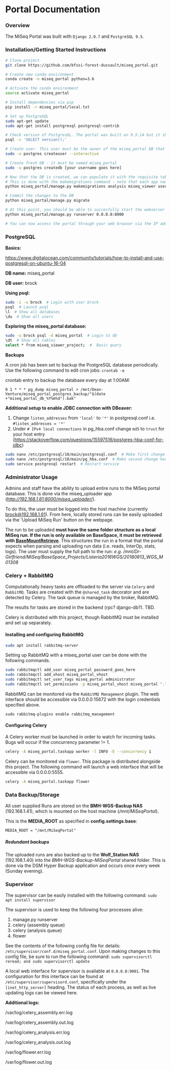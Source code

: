 # Portal Documentation

### Overview
The MiSeq Portal was built with `Django 2.0.7` and `PostgreSQL 9.5`. 

### Installation/Getting Started Instructions
```bash
# Clone project
git clone https://github.com/bfssi-forest-dussault/miseq_portal.git

# Create new conda environment
conda create -n miseq_portal python=3.6

# Activate the conda environment
source activate miseq_portal

# Install dependencies via pip
pip install -r miseq_portal/local.txt

# Set up PostgreSQL
sudo apt-get update
sudo apt-get install postgresql postgresql-contrib

# Check version of PostgresQL. The portal was built on 9.5.14 but it should also work with newer versions
psql -c 'SELECT version();'

# Create user. This user must be the owner of the miseq_portal DB that we'll create in the next command
sudo -u postgres createuser --interactive

# Create fresh DB - it must be named miseq_portal
sudo -u postgres createdb [your username goes here]

# Now that the DB is created, we can populate it with the requisite tables
# This is done with the makemigrations command - note that each app name must be provided 
python miseq_portal/manage.py makemigrations analysis miseq_viewer users core

# Commit the changes to the DB
python miseq_portal/manage.py migrate

# At this point, you should be able to succesfully start the webserver
python miseq_portal/manage.py runserver 0.0.0.0:8000

# You can now access the portal through your web browser via the IP address of the host machine
```

### PostgreSQL
**Basics:**

https://www.digitalocean.com/community/tutorials/how-to-install-and-use-postgresql-on-ubuntu-16-04

**DB name:** miseq_portal

**DB user:** brock

**Using psql:**
```bash
sudo -i -u brock  # Login with user brock
psql  # Launch psql
\l  # Show all databases
\du  # Show all users
```

**Exploring the miseq_portal database:**
```bash
sudo -u brock psql -d miseq_portal  # Login to db
\dt  # Show all tables
select * from miseq_viewer_project;  #  Basic query
```

**Backups**

A cron job has been set to backup the PostgreSQL database periodically.
Use the following command to edit cron jobs:
```crontab -e```

crontab entry to backup the database every day at 1:00AM:
```
0 1 * * * pg_dump miseq_portal > /mnt/Dean-Venture/miseq_portal_postgres_backup/"$(date +"miseq_portal_db_%Y%m%d").bak"
```


**Additional setup to enable JDBC connection with DBeaver:**

1. Change `listen_addresses` from `'local'` to `'*'` in postgresql.conf i.e. `#listen_addresses = '*'  `
2. Under `# IPv4 local connections` in pg_hba.conf change `md5` to `trust` for your host entry (https://stackoverflow.com/questions/15597516/postgres-hba-conf-for-jdbc)
```bash
sudo nano /etc/postgresql/10/main/postgresql.conf  # Make first change here
sudo nano /etc/postgresql/10/main/pg_hba.conf  # Make second change here
sudo service postgresql restart  # Restart service
```

### Administrator Usage
Admins and staff have the ability to upload entire runs to the MiSeq portal database. 
This is done via the miseq_uploader app (_http://192.168.1.61:8000/miseq_uploader/_).

To do this, the user must be logged into the host machine (currently brock@192.168.1.61). 
From here, locally stored runs can be easily uploaded via the 'Upload MiSeq Run' button on the webpage.

The run to be uploaded **must have the same folder structure as a local MiSeq run. 
If the run is only available on BaseSpace, it must be retrieved with [BaseMountRetrieve](https://github.com/BFSSI-Bioinformatics-Lab/BaseMountRetrieve)**.
This structures the run in a format that the portal expects when parsing and uploading run data 
(i.e. reads, InterOp, stats, logs). The user must supply the full path to the run: 
_e.g. /mnt/Dr-Girlfriend/MiSeq/BaseSpace_Projects/Listeria2016WGS/20180813_WGS_M01308_


### Celery + RabbitMQ
Computationally heavy tasks are offloaded to the server via `Celery` and `RabbitMQ`.
Tasks are created with the `@shared_task` decorator and are detected by Celery.
The task queue is managed by the broker, RabbitMQ.

The results for tasks are stored in the backend (rpc? django-db?). TBD.

Celery is distributed with this project, though RabbitMQ must be installed and set up separately.

#### Installing and configuring RabbitMQ
```bash
sudo apt install rabbitmq-server
```

Setting up RabbitMQ with a miseq_portal user can be done with the following commands.
```bash
sudo rabbitmqctl add_user miseq_portal password_goes_here
sudo rabbitmqctl add_vhost miseq_portal_vhost
sudo rabbitmqctl set_user_tags miseq_portal administrator
sudo rabbitmqctl set_permissions -p miseq_portal_vhost miseq_portal ".*" ".*" ".*"
```

RabbitMQ can be monitored via the `RabbitMQ Management` plugin. 
The web interface should be accessible via 0.0.0.0:15672 with the login credentials specified above.
```
sudo rabbitmq-plugins enable rabbitmq_management
```

#### Configuring Celery
A Celery worker must be launched in order to watch for incoming tasks.
Bugs will occur if the concurrency parameter != 1.
```bash
celery -A miseq_portal.taskapp worker -l INFO -E --concurrency 1
```

Celery can be monitored via `flower`. This package is distributed alongside this project.
The following command will launch a web interface that will be accessible via 0.0.0.0:5555.
```bash
celery -A miseq_portal.taskapp flower
```


### Data Backup/Storage
All user supplied Runs are stored on the **BMH-WGS-Backup NAS** (192.168.1.41), 
which is mounted on the host machine (_/mnt/MiSeqPortal_).

This is the **MEDIA_ROOT** as specified in **config.settings.base**:

`MEDIA_ROOT = "/mnt/MiSeqPortal"`

##### Redundant backups
The uploaded runs are also backed up to the **Wolf_Station NAS** (192.168.1.40) into the _BMH-WGS-Backup-MiSeqPortal_ 
shared folder. This is done via the DSM Hyper Backup application and occurs once every week (Sunday evening).

### Supervisor
The supervisor can be easily installed with the following command: `sudo apt install supervisor`

The supervisor is used to keep the following four processes alive:
1) manage.py runserver
2) celery (assembly queue)
3) celery (analysis queue)
4) flower
 
See the contents of the following config file for details: `/etc/supervisor/conf.d/miseq_portal.conf`. 
Upon making changes to this config file, be sure to run the following command: `sudo supervisorctl reread; and sudo supervisorctl update`

A local web interface for supervisor is available at `0.0.0.0:9001`. 
The configuration for this interface can be found at `/etc/supervisor/supervisord.conf`, 
specifically under the `[inet_http_server]` heading. 
The status of each process, as well as live updating logs can be viewed here.

**Additional logs:**

/var/log/celery_assembly.err.log

/var/log/celery_assembly.out.log

/var/log/celery_analysis.err.log

/var/log/celery_analysis.out.log

/var/log/flower.err.log

/var/log/flower.out.log

